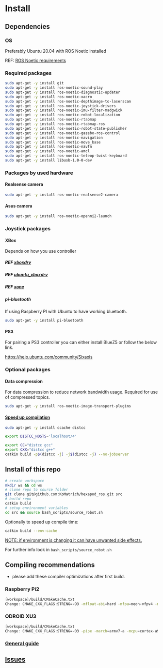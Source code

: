 # Install

## Dependencies

### OS

Preferably Ubuntu 20.04 with ROS Noetic installed

REF: [ROS Noetic requirements](https://wiki.ros.org/noetic/Installation)

### Required packages

```bash
sudo apt-get -y install git
sudo apt-get -y install ros-noetic-sound-play
sudo apt-get -y install ros-noetic-diagnostic-updater
sudo apt-get -y install ros-noetic-xacro
sudo apt-get -y install ros-noetic-depthimage-to-laserscan
sudo apt-get -y install ros-noetic-joystick-drivers
sudo apt-get -y install ros-noetic-imu-filter-madgwick
sudo apt-get -y install ros-noetic-robot-localization
sudo apt-get -y install ros-noetic-rtabmap
sudo apt-get -y install ros-noetic-rtabmap-ros
sudo apt-get -y install ros-noetic-robot-state-publisher
sudo apt-get -y install ros-noetic-gazebo-ros-control
sudo apt-get -y install ros-noetic-navigation
sudo apt-get -y install ros-noetic-move_base
sudo apt-get -y install ros-noetic-navfn
sudo apt-get -y install ros-noetic-amcl
sudo apt-get -y install ros-noetic-teleop-twist-keyboard
sudo apt-get -y install libusb-1.0-0-dev
```

### Packages by used hardware

#### Realsense camera

```bash
sudo apt-get -y install ros-noetic-realsense2-camera
```

#### Asus camera

```bash
sudo apt-get -y install ros-noetic-openni2-launch
```

### Joystick packages

#### XBox

Depends on how you use controller

##### REF [xboxdrv](https://manpages.ubuntu.com/manpages/jammy/man1/xboxdrv.1.html)

##### REF [ubuntu_xboxdrv](https://github.com/raelgc/ubuntu_xboxdrv)

##### REF [xone](https://github.com/medusalix/xone)

##### pi-bluetooth

If using Raspberry PI with Ubuntu to have working bluetooth.

```bash
sudo apt-get -y install pi-bluetooth
```

#### PS3

For pairing a PS3 controller you can either install BlueZ5 or follow the below link.

<https://help.ubuntu.com/community/Sixaxis>

### Optional packages

#### Data compression

For data compression to reduce network bandwidth usage. Required for use of compressed topics.

```bash
sudo apt-get -y install ros-noetic-image-transport-plugins
```

#### [Speed up compilation](http://www.jamessjackson.com/gcc/ccache/distcc/compiling/c++/2017/07/25/ccache-and-distcc/)

```bash
sudo apt-get -y install ccache distcc
```

```bash
export DISTCC_HOSTS='localhost/4'

export CC="distcc gcc"
export CXX="distcc g++"
catkin build -p$(distcc -j) -j$(distcc -j) --no-jobserver
```

## Install of this repo

```bash
# create workspace
mkdir ws && cd ws
# clone repo to source folder
git clone git@github.com:KoMatrich/hexapod_ros.git src
# build repo
catkin build
# setup environment variables
cd src && source bash_scripts/source_robot.sh
```

Optionally to speed up compile time:

```bash
catkin build --env-cache
```

[NOTE: if environment is changing it can have unwanted side effects.](https://catkin-tools.readthedocs.io/en/latest/verbs/catkin_config.html#accelerated-building-with-environment-caching)

For further info look in `bash_scripts/source_robot.sh`

## Compiling recommendations

* please add these compiler optimizations after first build.

### Raspberry Pi2

```bash
[workspace]/build/CMakeCache.txt
Change: CMAKE_CXX_FLAGS:STRING=-O3 -mfloat-abi=hard -mfpu=neon-vfpv4 -mcpu=cortex-a7
```

### ODROID XU3

```bash
[workspace]/build/CMakeCache.txt
Change: CMAKE_CXX_FLAGS:STRING=-O3 -pipe -march=armv7-a -mcpu=cortex-a9 -mfloat-abi=hard
```

### [General guide](https://catkin-tools.readthedocs.io/en/latest/cheat_sheet.html#profile-cookbook)

## [Issues](isues.md)
